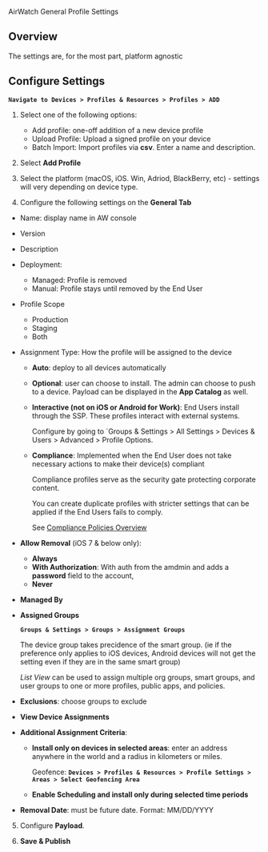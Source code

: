 AirWatch General Profile Settings

## Overview

The settings are, for the most part, platform agnostic 

## Configure Settings

**`Navigate to Devices > Profiles & Resources > Profiles > ADD`** 

1.  Select one of the following options:

    -   Add profile: one-off addition of a new device profile
    -   Upload Profile: Upload a signed profile on your device 
    -   Batch Import: Import profiles via **csv**. Enter a name and description.

2.  Select **Add Profile**

3.  Select the platform (macOS, iOS. Win, Adriod, BlackBerry, etc) - settings
    will very depending on device type.

4.  Configure the following settings on the **General Tab**

-   Name: display name in AW console
-   Version
-   Description 
-   Deployment: 

    -   Managed: Profile is removed
    -   Manual: Profile stays until removed by the End User

-   Profile Scope

    -   Production
    -   Staging 
    -   Both

-   Assignment Type: How the profile will be assigned to the device

    -   **Auto**: deploy to all devices automatically

    -   **Optional**: user can choose to install. The admin can choose to push to a
        device. Payload can be displayed in the **App Catalog** as well.

    -   **Interactive (not on iOS or Android for Work)**: End Users install through
        the SSP. These profiles interact with external systems.

        Configure by going to `Groups & Settings > All Settings > Devices &
        Users > Advanced > Profile Options.

    -   **Compliance**: Implemented when the End User does not take necessary
        actions to make their device(s) compliant

        Compliance profiles serve as the security gate protecting corporate
        content. 

        You can create duplicate profiles with stricter settings that can be
        applied if the End Users fails to comply.

        See [Compliance Policies
        Overview](https://my.air-watch.com/help/9.1/en/Content/Core_Guides/MDM/C/CompliancePoliciesOverview.htm)

-   **Allow Removal** (iOS 7 & below only): 

    -   **Always**
    -   **With Authorization**: With auth from the amdmin and adds a
        **password** field to the account,
    -   **Never**

-   **Managed By**

-   **Assigned Groups**

    **`Groups & Settings > Groups > Assignment Groups`**

    The device group takes precidence of the smart group. (ie if the preference
    only applies to iOS devices, Android devices will not get the setting even
    if they are in the same smart group)

    _List View_ can be used to assign multiple org groups, smart groups, and
    user groups to one or more profiles, public apps, and policies.

-   **Exclusions**: choose groups to exclude

-   **View Device Assignments**

-   **Additional Assignment Criteria**: 

    -   **Install only on devices in selected areas**: enter an address anywhere
        in the world and a radius in kilometers or miles. 

        Geofence: **`Devices > Profiles & Resources > Profile Settings >
        Areas > Select Geofencing Area`**

    -   **Enable Scheduling and install only during selected time periods**

-   **Removal Date**: must be future date. Format: MM/DD/YYYY

5.  Configure **Payload**. 

6.  **Save & Publish**
